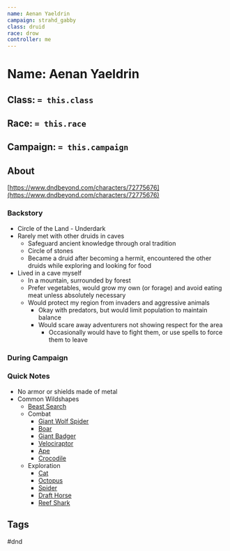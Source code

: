 ```yaml
---
name: Aenan Yaeldrin
campaign: strahd_gabby
class: druid
race: drow
controller: me
---
```

# Name: Aenan Yaeldrin
## Class:  `= this.class`
## Race: `= this.race`
## Campaign:  `= this.campaign`
## About
[https://www.dndbeyond.com/characters/72775676](https://www.dndbeyond.com/characters/72775676)

### Backstory
- Circle of the Land - Underdark
- Rarely met with other druids in caves
	- Safeguard ancient knowledge through oral tradition
	- Circle of stones
	- Became a druid after becoming a hermit, encountered the other druids while exploring and looking for food
- Lived in a cave myself
	- In a mountain, surrounded by forest
	- Prefer vegetables, would grow my own (or forage) and avoid eating meat unless absolutely necessary
	- Would protect my region from invaders and aggressive animals
		- Okay with predators, but would limit population to maintain balance
		- Would scare away adventurers not showing respect for the area
			- Occasionally would have to fight them, or use spells to force them to leave

### During Campaign
### Quick Notes
- No armor or shields made of metal
- Common Wildshapes
	- [Beast Search](https://www.dndbeyond.com/monsters)
	- Combat
		- [Giant Wolf Spider](https://www.dndbeyond.com/monsters/16900-giant-wolf-spider)
		- [Boar](https://www.dndbeyond.com/monsters/16812-boar)
		- [Giant Badger](https://www.dndbeyond.com/monsters/16874-giant-badger)
		- [Velociraptor](https://www.dndbeyond.com/monsters/17243-velociraptor)
		- [Ape](https://www.dndbeyond.com/monsters/16788-ape)
		- [Crocodile](https://www.dndbeyond.com/monsters/16834-crocodile)
	- Exploration
		- [Cat](https://www.dndbeyond.com/monsters/16820-cat)
		- [Octopus](https://www.dndbeyond.com/monsters/16968-octopus)
		- [Spider](https://www.dndbeyond.com/monsters/17018-spider)
		- [Draft Horse](https://www.dndbeyond.com/monsters/16844-draft-horse)
		- [Reef Shark](https://www.dndbeyond.com/monsters/16994-reef-shark)

## Tags
#dnd 
